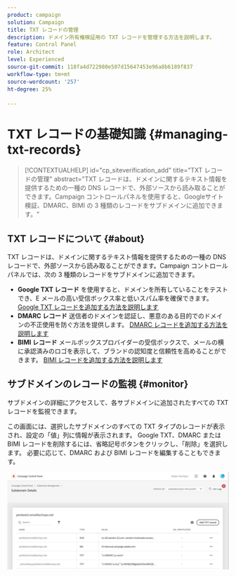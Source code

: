 ```yaml
---
product: campaign
solution: Campaign
title: TXT レコードの管理
description: ドメイン所有権検証用の TXT レコードを管理する方法を説明します。
feature: Control Panel
role: Architect
level: Experienced
source-git-commit: 118fa4d722980e507d15647453e96a8b6189f837
workflow-type: tm+mt
source-wordcount: '257'
ht-degree: 25%

---
```



# TXT レコードの基礎知識 {#managing-txt-records}

>[!CONTEXTUALHELP]
>id="cp_siteverification_add"
>title="TXT レコードの管理"
>abstract="TXT レコードは、ドメインに関するテキスト情報を提供するための一種の DNS レコードで、外部ソースから読み取ることができます。Campaign コントロールパネルを使用すると、Googleサイト検証、DMARC、BIMI の 3 種類のレコードをサブドメインに追加できます。"

## TXT レコードについて {#about}

TXT レコードは、ドメインに関するテキスト情報を提供するための一種の DNS レコードで、外部ソースから読み取ることができます。Campaign コントロールパネルでは、次の 3 種類のレコードをサブドメインに追加できます。

* **Google TXT レコード** を使用すると、ドメインを所有していることをテストでき、E メールの高い受信ボックス率と低いスパム率を確保できます。 [Google TXT レコードを追加する方法を説明します](managing-txt-records.md)
* **DMARC レコード** 送信者のドメインを認証し、悪意のある目的でのドメインの不正使用を防ぐ方法を提供します。 [DMARC レコードを追加する方法を説明します](dmarc.md)
* **BIMI レコード** メールボックスプロバイダーの受信ボックスで、メールの横に承認済みのロゴを表示して、ブランドの認知度と信頼性を高めることができます。 [BIMI レコードを追加する方法を説明します](bimi.md)

## サブドメインのレコードの監視 {#monitor}

サブドメインの詳細にアクセスして、各サブドメインに追加されたすべての TXT レコードを監視できます。

この画面には、選択したサブドメインのすべての TXT タイプのレコードが表示され、設定の「値」列に情報が表示されます。 Google TXT、DMARC または BIMI レコードを削除するには、省略記号ボタンをクリックし、「削除」を選択します。 必要に応じて、DMARC および BIMI レコードを編集することもできます。

![](assets/txt-records.png)
